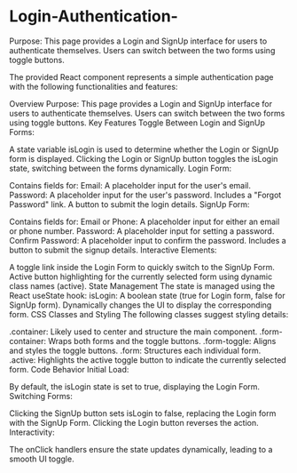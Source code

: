 # Login-Authentication-
Purpose: This page provides a Login and SignUp interface for users to authenticate themselves. Users can switch between the two forms using toggle buttons.

The provided React component represents a simple authentication page with the following functionalities and features:

Overview
Purpose:
This page provides a Login and SignUp interface for users to authenticate themselves. Users can switch between the two forms using toggle buttons.
Key Features
Toggle Between Login and SignUp Forms:

A state variable isLogin is used to determine whether the Login or SignUp form is displayed.
Clicking the Login or SignUp button toggles the isLogin state, switching between the forms dynamically.
Login Form:

Contains fields for:
Email: A placeholder input for the user's email.
Password: A placeholder input for the user's password.
Includes a "Forgot Password" link.
A button to submit the login details.
SignUp Form:

Contains fields for:
Email or Phone: A placeholder input for either an email or phone number.
Password: A placeholder input for setting a password.
Confirm Password: A placeholder input to confirm the password.
Includes a button to submit the signup details.
Interactive Elements:

A toggle link inside the Login Form to quickly switch to the SignUp Form.
Active button highlighting for the currently selected form using dynamic class names (active).
State Management
The state is managed using the React useState hook:
isLogin:
A boolean state (true for Login form, false for SignUp form).
Dynamically changes the UI to display the corresponding form.
CSS Classes and Styling
The following classes suggest styling details:

.container: Likely used to center and structure the main component.
.form-container: Wraps both forms and the toggle buttons.
.form-toggle: Aligns and styles the toggle buttons.
.form: Structures each individual form.
.active: Highlights the active toggle button to indicate the currently selected form.
Code Behavior
Initial Load:

By default, the isLogin state is set to true, displaying the Login Form.
Switching Forms:

Clicking the SignUp button sets isLogin to false, replacing the Login form with the SignUp Form.
Clicking the Login button reverses the action.
Interactivity:

The onClick handlers ensure the state updates dynamically, leading to a smooth UI toggle.
